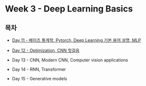 # Week 3 - Deep Learning Basics

## 목차

* [Day 11 - 베이즈 통계학, Pytorch, Deep Learning 기본 용어 설명, MLP](./Day11.md)

* [Day 12 - Optimization, CNN 첫걸음](./Day12.md)

* Day 13 - CNN, Modern CNN, Computer vision applications

* Day 14 - RNN, Transformer

* Day 15 - Generative models
